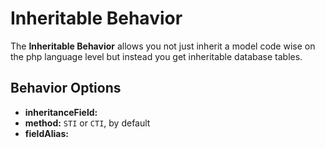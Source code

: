 Inheritable Behavior
====================

The **Inheritable Behavior** allows you not just inherit a model code wise on the php language level but instead you get inheritable database tables.

Behavior Options
----------------

* **inheritanceField:**
* **method:** ```STI``` or ```CTI```, by default
* **fieldAlias:**
